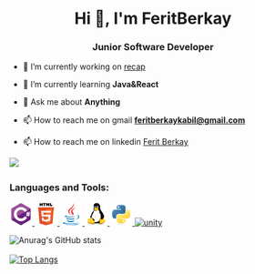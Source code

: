 <h1 align="center">Hi 👋, I'm FeritBerkay</h1>
<h3 align="center">Junior Software Developer</h3>


- 🔭 I’m currently working on [recap](https://github.com/FeritBerkay/ReCapProject-Frontend)

- 🌱 I’m currently learning **Java&React**

- 💬 Ask me about **Anything**

- 📫 How to reach me on gmail **feritberkaykabil@gmail.com**

- 📫 How to reach me on linkedin <a href="https://linkedin.com/in/ferit berkay kabil" target="blank">Ferit Berkay</a>

![](https://komarev.com/ghpvc/?username=FeritBerkay&color=000000)

<h3 align="left">Languages and Tools:</h3>
<p align="left"> <a href="https://www.w3schools.com/cs/" target="_blank"> <img src="https://raw.githubusercontent.com/devicons/devicon/master/icons/csharp/csharp-original.svg" alt="csharp" width="40" height="40"/> <a href="https://www.w3.org/html/" target="_blank"> <img src="https://raw.githubusercontent.com/devicons/devicon/master/icons/html5/html5-original-wordmark.svg" alt="html5" width="40" height="40"/> </a> <a href="https://www.java.com" target="_blank"> <img src="https://raw.githubusercontent.com/devicons/devicon/master/icons/java/java-original.svg" alt="java" width="40" height="40"/> </a> <a href="https://www.linux.org/" target="_blank"> <img src="https://raw.githubusercontent.com/devicons/devicon/master/icons/linux/linux-original.svg" alt="linux" width="40" height="40"/> </a> <a href="https://www.python.org" target="_blank"> <img src="https://raw.githubusercontent.com/devicons/devicon/master/icons/python/python-original.svg" alt="python" width="40" height="40"/> </a> <a href="https://unity.com/" target="_blank"> <img src="https://www.vectorlogo.zone/logos/unity3d/unity3d-icon.svg" alt="unity" width="40" height="40"/> </a> </p>

![Anurag's GitHub stats](https://github-readme-stats.vercel.app/api?username=FeritBerkay&show_icons=true&theme=tokyonight) <br> <br> 
[![Top Langs](https://github-readme-stats.vercel.app/api/top-langs/?username=FeritBerkay&layout=compact&show_icons=true&theme=tokyonight)](https://github.com/anuraghazra/github-readme-stats)
